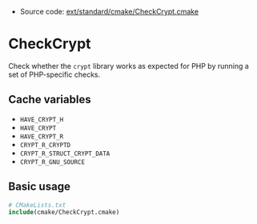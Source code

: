 <!-- This is auto-generated file. -->
* Source code: [ext/standard/cmake/CheckCrypt.cmake](https://github.com/petk/php-build-system/blob/master/cmake/ext/standard/cmake/CheckCrypt.cmake)

# CheckCrypt

Check whether the `crypt` library works as expected for PHP by running a set of
PHP-specific checks.

## Cache variables

* `HAVE_CRYPT_H`
* `HAVE_CRYPT`
* `HAVE_CRYPT_R`
* `CRYPT_R_CRYPTD`
* `CRYPT_R_STRUCT_CRYPT_DATA`
* `CRYPT_R_GNU_SOURCE`

## Basic usage

```cmake
# CMakeLists.txt
include(cmake/CheckCrypt.cmake)
```
